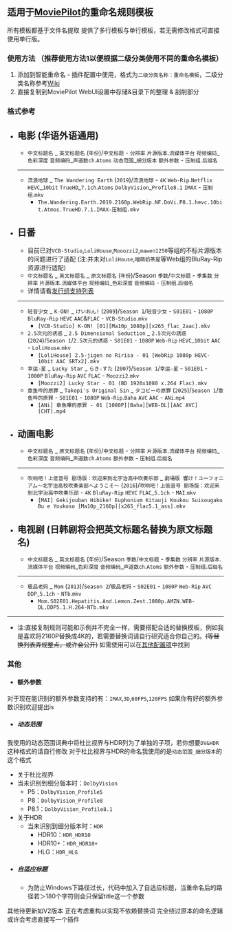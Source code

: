 ## 适用于[MoviePilot](https://github.com/jxxghp/MoviePilot)的重命名规则模板
所有模板都基于文件名提取
提供了多行模板与单行模板，若无需修改格式可直接使用单行版。
### 使用方法 （推荐使用方法1以便根据二级分类使用不同的重命名模板）
1. 添加到智能重命名 - 插件配置中使用，格式为`二级分类名称：重命名模板`，二级分类名称参考[Wiki](https://wiki.movie-pilot.org/zh/advanced#%E4%BA%8C%E7%BA%A7%E5%88%86%E7%B1%BB%E7%AD%96%E7%95%A5)
2. 直接复制到MoviePilot WebUI设置中存储&目录下的整理 & 刮削部分
### 格式参考
- ## 电影 (华语外语通用)
  - `中文标题名` _ `英文标题名` (`年份`)/`中文标题` - `分辨率` `片源版本`.`流媒体平台` `视频编码`\_`色彩深度` `音频编码`\_`声道数ch`.`Atoms` `动态范围`_`细分版本` `额外参数` - `压制组`.`后缀名`
  - ---
  - `流浪地球` _ `The Wandering Earth` (`2019`)/`流浪地球` - `4K` `Web-Rip`.`Netflix` `HEVC`\_`10bit` `TrueHD`\_`7.1ch`.`Atoms` `DolbyVision`\_`Profile8.1` `IMAX` - `压制组`.`mkv`
    - `The.Wandering.Earth.2019.2160p.WebRip.NF.DoVi.P8.1.hevc.10bit.Atmos.TrueHD.7.1.IMAX-压制组.mkv`
- ## 日番
  - 目前已对`VCB-Studio`,`LoliHouse`,`Mooozzi2`,`mawen1250`等组的不标片源版本的问题进行了适配 (注:并未对`LoliHouse`,`喵萌奶茶屋`等Web组的BluRay-Rip资源进行适配)
  - `中文标题名` _ `英文标题名` _ `原文标题名` (`年份`)/Season `季数`/`中文标题` - `季集数` `分辨率` `片源版本`.`流媒体平台` `视频编码`_`色彩深度` `音频编码` - `压制组`.`后缀名`
  - 详情请看[发行组支持列表](https://github.com/xingxuan-cat/moviepilot_templates_jinja2/blob/master/%E5%85%B6%E4%BB%96%E9%85%8D%E7%BD%AE%E9%A1%B9/%E5%8F%91%E8%A1%8C%E7%BB%84%E5%91%BD%E5%90%8D%E6%A0%BC%E5%BC%8F%20%E5%85%BC%E5%AE%B9%E6%80%A7%E6%94%AF%E6%8C%81.md)
  - ---
  - `轻音少女` _ `K-ON!` _ `けいおん!` (`2009`)/`Season 1`/`轻音少女` - `S01E01` - `1080P` `BluRay-Rip` `HEVC` `AAC`&`FLAC` - `VCB-Studio`.`mkv`
    - `[VCB-Studio] K-ON! [01][Ma10p_1080p][x265_flac_2aac].mkv`
  - `2.5次元的诱惑` _ `2.5 Dimensional Seduction` _ `2.5次元の誘惑` (`2024`)/`Season 1`/`2.5次元的诱惑` - `S01E01` - `1080P` `Web-Rip` `HEVC`\_`10bit` `AAC` - `LoliHouse`.`mkv`
    - `[LoliHouse] 2.5-jigen no Ririsa - 01 [WebRip 1080p HEVC-10bit AAC SRTx2].mkv`
  - `幸运☆星` _ `Lucky Star` _ `らき☆すた` (`2007`)/`Season 1`/`幸运☆星` - `S01E01` - `1080P` `BluRay-Rip` `AVC` `FLAC` - `Moozzi2`.`mkv`
    - `[Moozzi2] Lucky Star - 01 (BD 1920x1080 x.264 Flac).mkv`
  - `章鱼哔的原罪` _ `Takopi's Original Sin` _ `タコピーの原罪` (`2025`)/`Season 1`/`章鱼哔的原罪` - `S01E01` - `1080P` `Web-Rip`.`Baha` `AVC` `AAC` - `ANi`.`mp4`
    - `[ANi] 章魚嗶的原罪 - 01 [1080P][Baha][WEB-DL][AAC AVC][CHT].mp4`
- ## 动画电影
  - `中文标题名` _ `原文标题名` (`年份`)/`中文标题` - `分辨率` `片源版本`.`流媒体平台` `视频编码`\_`色彩深度` `音频编码`\_`声道数ch`.`Atoms` `额外参数` - `压制组`.`后缀名`
  - ---
  - `吹响吧！上低音号 剧场版：欢迎来到北宇治高中吹奏乐部` _ `劇場版 響け！ユーフォニアム～北宇治高校吹奏楽部へようこそ～` (`2016`)/`吹响吧！上低音号 剧场版：欢迎来到北宇治高中吹奏乐部` - `4K` `BluRay-Rip` `HEVC` `FLAC`_`5.1ch` - `MAI`.`mkv`
    - `[MAI] Gekijouban Hibike! Euphonium Kitauji Koukou Suisougaku Bu e Youkoso [Ma10p_2160p][x265_flac5.1_ass].mkv`
- ## 电视剧 (日韩剧将会把英文标题名替换为原文标题名)
  - `中文标题名` _ `英文标题名` (`年份`)/Season `季数`/`中文标题` - `季集数` `分辨率` `片源版本`.`流媒体平台` `视频编码`\_`色彩深度` `音频编码`\_`声道数ch`.`Atoms` `额外参数` - `压制组`.`后缀名`
  - ---
  - `极品老妈` _ `Mom` (`2013`)/`Season 2`/`极品老妈` - `S02E01` - `1080P` `Web-Rip` `AVC` `DDP`_`5.1ch` - `NTb`.`mkv`
    - `Mom.S02E01.Hepatitis.And.Lemon.Zest.1080p.AMZN.WEB-DL.DDP5.1.H.264-NTb.mkv`
- ---
  - 注:直接复制规则可能和示例并不完全一样，需要搭配合适的替换模板，例如我是喜欢将2160P替换成4K的，若需要替换词请自行研究适合你自己的。~~(等替换列表弄规整点，或许会公开)~~ 如需使用可以在[其他配置项](https://github.com/xingxuan-cat/moviepilot_templates_jinja2/tree/master/%E5%85%B6%E4%BB%96%E9%85%8D%E7%BD%AE%E9%A1%B9)中找到
### 其他
- #### 额外参数 
对于现在能识别的额外参数支持的有：`IMAX`,`3D`,`60FPS`,`120FPS` 如果你有好的额外参数识别欢迎提出is
- ##### 动态范围
我使用的动态范围词典中将杜比视界与HDR列为了单独的子项，若你想要`DV&HDR`这种格式的请自行修改
对于杜比视界与HDR的命名我使用的是`动态范围_细分版本`的这个格式
- 关于杜比视界
- 当未识别到细分版本时：`DolbyVision`
  - P5：`DolbyVision_Profile5`
  - P8：`DolbyVision_Profile8`
  - P8.1：`DolbyVision_Profile8.1`
- 关于HDR
  - 当未识别到细分版本时：`HDR`
    - HDR10：`HDR_HDR10`
    - HDR10+：`HDR_HDR10+`
    - HLG：`HDR_HLG`
- ##### 自适应标题
  - 为防止Windows下路径过长，代码中加入了自适应标题，当重命名后的路径若＞180个字符则会只保留title这一个参数

其他待更新如V2版本 正在考虑重构以实现不依赖替换词 完全绕过原本的命名逻辑 或许会考虑直接写一个插件

